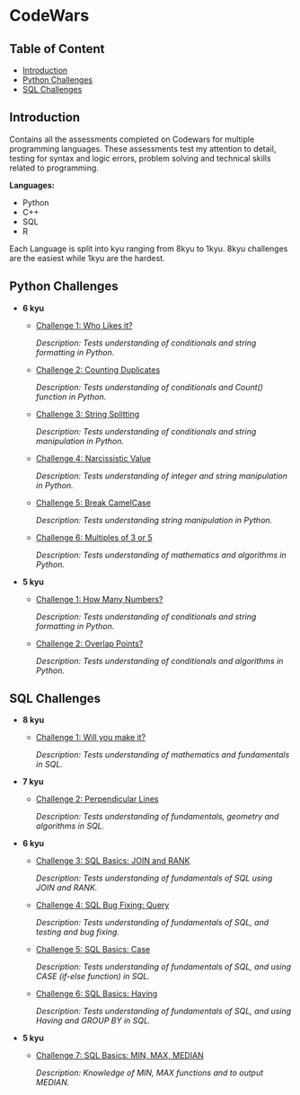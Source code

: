 # CodeWars<!-- omit in toc -->

## Table of Content<!-- omit in toc -->
- [Introduction](#introduction)
- [Python Challenges](#python-challenges)
- [SQL Challenges](#sql-challenges)

## Introduction

Contains all the assessments completed on Codewars for multiple programming languages.
These assessments test my attention to detail, testing for syntax and logic errors, problem solving and technical skills related to programming.

**Languages:**
- Python
- C++
- SQL
- R

Each Language is split into kyu ranging from 8kyu to 1kyu.
8kyu challenges are the easiest while 1kyu are the hardest.

## Python Challenges

   - **6 kyu**
        - [Challenge 1: Who Likes it?](Python/CodeWars/6kyu/who_likes_it.py) 

          *Description: Tests understanding of conditionals and string formatting in Python.*

        - [Challenge 2: Counting Duplicates](Python/CodeWars/6kyu/Counting%20Duplicates.py) 

          *Description: Tests understanding of conditionals and Count() function in Python.*

        - [Challenge 3: String Splitting](Python/CodeWars/6kyu/String%20Splitting.py) 

          *Description: Tests understanding of conditionals and string manipulation in Python.*

        - [Challenge 4: Narcissistic Value](Python/CodeWars/6kyu/Narcissistic%20Value.py) 

          *Description: Tests understanding of integer and string manipulation in Python.*

        - [Challenge 5: Break CamelCase](Python/CodeWars/6kyu/Break%20CamelCase.py) 

          *Description: Tests understanding string manipulation in Python.*

        - [Challenge 6: Multiples of 3 or 5](Python/CodeWars/6kyu/Multiples%20of%203%20or%205.py) 

          *Description: Tests understanding of mathematics and algorithms in Python.*
   - **5 kyu**
     - [Challenge 1: How Many Numbers?](Python/CodeWars/5kyu/how_many_numbers.py) 

          *Description: Tests understanding of conditionals and string formatting in Python.*
     - [Challenge 2: Overlap Points?](Python/CodeWars/5kyu/ovelap_points.py) 

          *Description: Tests understanding of conditionals and algorithms in Python.*
## SQL Challenges

  - **8 kyu**
    - [Challenge 1: Will you make it?](SQL/CodeWars/8kyu/Will%20you%20make%20it.sql)

      *Description: Tests understanding of mathematics and fundamentals in SQL.*

  - **7 kyu**
    - [Challenge 2: Perpendicular Lines](SQL/CodeWars/7kyu/Perpendicular%20Lines.sql)

      *Description: Tests understanding of fundamentals, geometry and algorithms in SQL.*

  - **6 kyu**
    - [Challenge 3: SQL Basics: JOIN and RANK](SQL/CodeWars/6kyu/SQL%20BASICS%20-%20JOIN%20and%20RANK.sql)

      *Description: Tests understanding of fundamentals of SQL using JOIN and RANK.*

    - [Challenge 4: SQL Bug Fixing: Query](SQL/CodeWars/6kyu/SQL%20Bug%20Fixing%20-%20Query.sql)

      *Description: Tests understanding of fundamentals of SQL, and testing and bug fixing.*

    - [Challenge 5: SQL Basics: Case](SQL/CodeWars/6kyu/SQL%20Basics%20-%20Case.sql)

      *Description: Tests understanding of fundamentals of SQL, and using CASE (if-else function) in SQL.*

    - [Challenge 6: SQL Basics: Having](SQL/CodeWars/6kyu/SQL%20Basics%20-%20Having.sql)

      *Description: Tests understanding of fundamentals of SQL, and using Having and GROUP BY in SQL.*

  - **5 kyu**
    - [Challenge 7: SQL Basics: MIN, MAX, MEDIAN](SQL/CodeWars/5kyu/SQL%20Basics%20-%20MIN,%20MAX,%20MEDIAN.sql)

      *Description: Knowledge of MIN, MAX functions and to output MEDIAN.*



  


